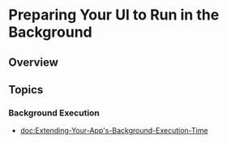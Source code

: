 # Preparing Your UI to Run in the Background



## Overview



## Topics

### Background Execution

- <doc:Extending-Your-App's-Background-Execution-Time>
